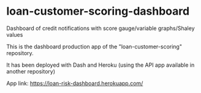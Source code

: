 # loan-customer-scoring-dashboard
Dashboard of credit notifications with score gauge/variable graphs/Shaley values

This is the dashboard production app of the "loan-customer-scoring" repository.

It has been deployed with Dash and Heroku (using the API app available in another repository)

App link: https://loan-risk-dashboard.herokuapp.com/
